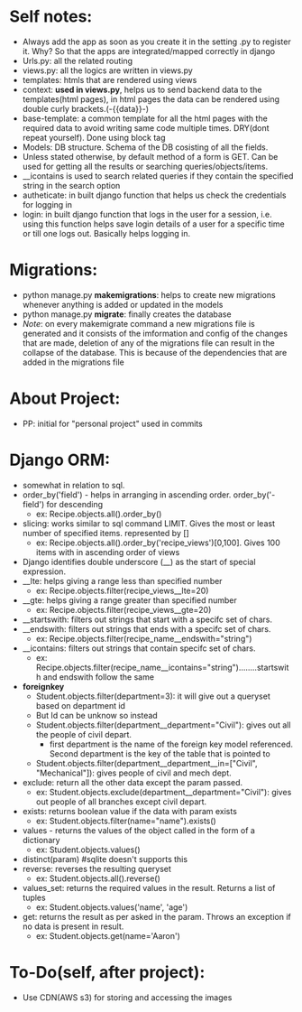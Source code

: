 # Self notes:
  - Always add the app as soon as you create it in the setting .py to register it. Why? So that the apps are integrated/mapped correctly in django
  - Urls.py: all the related routing
  - views.py: all the logics are written in views.py
  - templates: htmls that are rendered using views
  - context: **used in views.py**, helps us to send backend data to the templates(html pages), in html pages the data can be rendered using double curly brackets.(-{{data}}-)
  - base-template: a common template for all the html pages with the required data to avoid writing same code multiple times. DRY(dont repeat yourself). Done using block tag 
  - Models: DB structure. Schema of the DB cosisting of all the fields.
  - Unless stated otherwise, by default method of a form is GET. Can be used for getting all the results or searching queries/objects/items.
  - __icontains is used to search related queries if they contain the specified string in the search option
  - autheticate: in built django function that helps us check the credentials for logging in
  - login: in built django function that logs in the user for a session, i.e. using this function helps save login details of a user for a specific time or till one logs out. Basically helps logging in.
  

# Migrations:
  - python manage.py **makemigrations**: helps to create new migrations whenever anything is added or updated in the models
  - python manage.py **migrate**: finally creates the database
  - *Note*: on every makemigrate command a new migrations file is generated and it consists of the imformation and config of the changes that are made, deletion of any of the migrations file can result in the collapse of the database. This is because of the dependencies that are added in the migrations file

# About Project:
  - PP: initial for "personal project" used in commits

# Django ORM:
  - somewhat in relation to sql.
  - order_by('field') - helps in arranging in ascending order. order_by('-field') for descending
    * ex: Recipe.objects.all().order_by()
  - slicing: works similar to sql command LIMIT. Gives the most or least number of specified items. represented by []
    * ex: Recipe.objects.all().order_by('recipe_views')[0,100]. Gives 100 items with in ascending order of views
  - Django identifies double underscore (__) as the start of special expression.
  - __lte: helps giving a range less than specified number
    * ex: Recipe.objects.filter(recipe_views__lte=20)
  - __gte: helps giving a range greater than specified number
    * ex: Recipe.objects.filter(recipe_views__gte=20)
  - __startswith: filters out strings that start with a specifc set of chars.
  - __endswith: filters out strings that ends with a specifc set of chars.
    * ex: Recipe.objects.filter(recipe_name__endswith="string")
  - __icontains: filters out strings that contain specifc set of chars.
    * ex: Recipe.objects.filter(recipe_name__icontains="string")........startswith and endswith follow the same
  - **foreignkey**
    * Student.objects.filter(department=3): it will give out a queryset based on department id
    * But Id can be unknow so instead
    * Student.objects.filter(department__department="Civil"): gives out all the people of civil depart.
      * first department is the name of the foreign key model referenced. Second department is the key of the table that is pointed to
    * Student.objects.filter(department__department__in=["Civil", "Mechanical"]): gives people of civil and mech dept.
  - exclude: return all the other data except the param passed.
    * ex: Student.objects.exclude(department__department="Civil"): gives out people of all branches except civil depart.
  - exists: returns boolean value if the data with param exists
    * ex: Student.objects.filter(name="name").exists()
  - values - returns the values of the object called in the form of a dictionary
    * ex: Student.objects.values()
  - distinct(param)   #sqlite doesn't supports this
  - reverse: reverses the resulting queryset
    * ex: Student.objects.all().reverse()
  - values_set: returns the required values in the result. Returns a list of tuples
    * ex:  Student.objects.values('name', 'age')
  - get: returns the result as per asked in the param. Throws an exception if no data is present in result.
    * ex: Student.objects.get(name='Aaron')

# To-Do(self, after project):
  - Use CDN(AWS s3) for storing and accessing the images